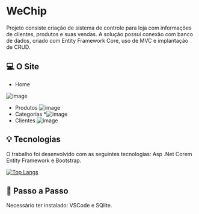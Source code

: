 # WeChip

Projeto consiste criação de sistema de controle para loja com informações de clientes, produtos e suas vendas. A solução possui conexão com banco de dados, criado com Entity Framework Core, uso de MVC e implantação de CRUD.  

## 💻 **O Site**

* Home 

![image](https://user-images.githubusercontent.com/73509799/137425802-4fb65fe9-90c7-4af7-b407-895ae413e232.png)
* Produtos
![image](https://user-images.githubusercontent.com/73509799/137425859-2acd9ce8-5f7b-4a19-bcf8-c32de7c84e58.png)
* Categorias
*![image](https://user-images.githubusercontent.com/73509799/137425908-fc0e431e-69e6-4a31-b076-de411e96fb42.png)
* Clientes
![image](https://user-images.githubusercontent.com/73509799/137425937-1918a780-ccaf-4e86-a94d-28a5697ee1f4.png)


## 💡 **Tecnologias** 

O trabalho foi desenvolvido com as seguintes tecnologias: Asp .Net Corem Entity Framework e Bootstrap.

[![Top Langs](https://github-readme-stats.vercel.app/api/top-langs/?username=alineogassawara&langs_count=10)](https://github.com/alineogassawara/WeChip/edit/main/README.mds)


## 📝 **Passo a Passo**

Necessário ter instalado: VSCode e SQlite.

